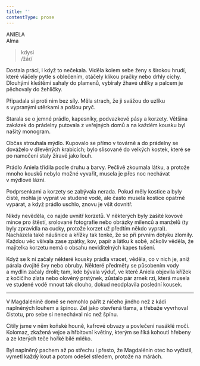 ```yaml
---
title: ''
contentType: prose
---
```


ANIELA  
Alma

> kdysi  
> /žár/

Dostala práci, i když to nečekala. Viděla kolem sebe ženy s širokou hrudí, které vláčely pytle s oblečením, otáčely klikou pračky nebo drhly cíchy. Dlouhými kleštěmi sahaly do plamenů, vybíraly žhavé uhlíky a palcem je pěchovaly do žehličky.

Připadala si proti nim bez síly. Měla strach, že ji svážou do uzlíku s vypranými utěrkami a pošlou pryč.

Starala se o jemné prádlo, kapesníky, podvazkové pásy a korzety. Většina zakázek do prádelny putovala z veřejných domů a na každém kousku byl našitý monogram.

Občas strouhala mýdlo. Kupovalo se přímo v továrně a do prádelny se dováželo v dřevěných krabicích; bylo slisované do velkých kostek, které se po namočení staly žíravé jako louh.

Prádlo Aniela třídila podle druhu a barvy. Pečlivě zkoumala látku, a protože mnoho kousků nebylo možné vyvařit, musela je přes noc nechávat v mýdlové lázni.

Podprsenkami a korzety se zabývala nerada. Pokud měly kostice a byly čisté, mohla je vyprat ve studené vodě, ale často musela kostice opatrně vypárat, a když prádlo uschlo, znovu je všít dovnitř.

Nikdy nevěděla, co najde uvnitř korzetů. V některých byly zašité kovové mince pro štěstí, srolované fotografie nebo obrázky milenců a manželů (ty byly zpravidla na cucky, protože korzet už předtím někdo vypral). Nacházela také náušnice a křížky tak tenké, že se při prvním dotyku zlomily. Každou věc všívala zase zpátky, kov, papír a látku k sobě, ačkoliv věděla, že majitelka korzetu nemá o obsahu neviditelných kapes tušení.

Když se k ní začaly některé kousky prádla vracet, věděla, co v nich je, aniž párala dvojité švy nebo obruby. Některé předměty se působením vody a mydlin začaly drolit; tam, kde bývala výduť, ve které Aniela objevila křížek z kočičího zlata nebo olověný prstý­nek, zůstalo pár zrnek rzi, která musela ve studené vodě mnout tak dlouho, dokud neodplavila poslední kousek.

* * *

V Magdalénině domě se nemohlo pářit z ničeho jiného než z kádí naplněných louhem a špínou. Zel jako otevřená tlama, a třebaže vyvrhoval čistotu, pro sebe si nenechával nic než špínu.

Cítily jsme v něm koňské houně, kafrové obvazy a povlečení nasáklé močí. Kolomaz, zkažená vejce a hřbitovní květiny, kterým se říká kohoutí hřebeny a ze kterých teče hořké bílé mléko.

Byl naplněný pachem až po střechu i přesto, že Magdalénin otec ho vyčistil, vymetl každý kout a potom odešel středem, protože na márách.

